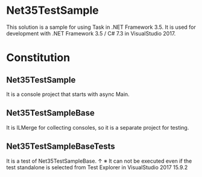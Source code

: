# Net35TestSample
This solution is a sample for using Task in .NET Framework 3.5.
It is used for development with .NET Framework 3.5 / C# 7.3 in VisualStudio 2017.

# Constitution

## Net35TestSample
It is a console project that starts with async Main.

## Net35TestSampleBase
It is ILMerge for collecting consoles, so it is a separate project for testing.

## Net35TestSampleBaseTests
It is a test of Net35TestSampleBase.
↑ ※ It can not be executed even if the test standalone is selected from Test Explorer in VisualStudio 2017 15.9.2
